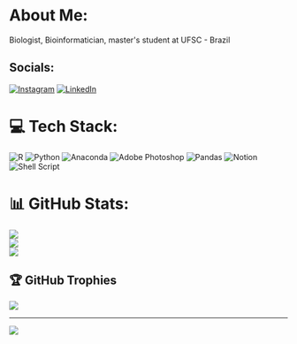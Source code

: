 # About Me:
Biologist, Bioinformatician, master's student at UFSC - Brazil

## Socials:
[![Instagram](https://img.shields.io/badge/Instagram-%23E4405F.svg?logo=Instagram&logoColor=white)](https://instagram.com/phraohs.son) [![LinkedIn](https://img.shields.io/badge/LinkedIn-%230077B5.svg?logo=linkedin&logoColor=white)](https://linkedin.com/in/vilmar-filho) 


# 💻 Tech Stack:
![R](https://img.shields.io/badge/r-%23276DC3.svg?style=flat&logo=r&logoColor=white) ![Python](https://img.shields.io/badge/python-3670A0?style=flat&logo=python&logoColor=ffdd54) ![Anaconda](https://img.shields.io/badge/Anaconda-%2344A833.svg?style=flat&logo=anaconda&logoColor=white) ![Adobe Photoshop](https://img.shields.io/badge/adobephotoshop-%2331A8FF.svg?style=flat&logo=adobephotoshop&logoColor=white) ![Pandas](https://img.shields.io/badge/pandas-%23150458.svg?style=flat&logo=pandas&logoColor=white) ![Notion](https://img.shields.io/badge/Notion-%23000000.svg?style=flat&logo=notion&logoColor=white) ![Shell Script](https://img.shields.io/badge/shell_script-%23121011.svg?style=flat&logo=gnu-bash&logoColor=white)
# 📊 GitHub Stats:
![](https://github-readme-stats.vercel.app/api?username=pharaohs-son&theme=react&hide_border=false&include_all_commits=false&count_private=true)<br/>
![](https://github-readme-streak-stats.herokuapp.com/?user=pharaohs-son&theme=react&hide_border=false)<br/>
![](https://github-readme-stats.vercel.app/api/top-langs/?username=pharaohs-son&theme=react&hide_border=false&include_all_commits=false&count_private=true&layout=compact)

## 🏆 GitHub Trophies
![](https://github-profile-trophy.vercel.app/?username=pharaohs-son&theme=radical&no-frame=true&no-bg=false&margin-w=4)

---
[![](https://visitcount.itsvg.in/api?id=pharaohs-son&icon=2&color=0)](https://visitcount.itsvg.in)
